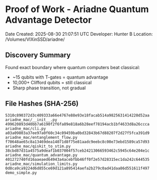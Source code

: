 # Proof of Work - Ariadne Quantum Advantage Detector

Date Created: 2025-08-30 21:07:51 UTC
Developer: Hunter B
Location: /Volumes/VIXinSSD/ariadne/

## Discovery Summary
Found exact boundary where quantum computers beat classical:
- ~15 qubits with T-gates = quantum advantage
- 10,000+ Clifford qubits = still classical
- Sharp phase transition, not gradual

## File Hashes (SHA-256)
```
5310c890372d3c409333a66e4767e88e93e18facab514a9825631414220d52aa  ariadne_mac/__init__.py
499620893d40bb7a6190f2f6fa89e818a6b28eef78194acb1bf4633d8a26ccca  ariadne_mac/cli.py
a03a09803a37ee97a0f60c34c09459ba0bd32843b67d88207f2d27f5fca391d9  ariadne_mac/entanglement_flow.py
f70648ae65c8a13469dea14071d8f75e81aadc9eebc8c00e73ebd1589ca57d93  ariadne_mac/qiskit_to_stim.py
38cbd87d31a4575a9deaf1b037004f57ceb24213066593462c5945c64e204e1c  ariadne_mac/quantum_advantage.py
401272740fd16aaeaed64943a4acebfbb46ff0f2e57d28315ec1da242c644535  ariadne_mac/simulation_limits.py
0d8ca9ca9224d6d855ce69d121a895414aefa2b279c0ad41daa86d551611f497  demo_simple.py
```
